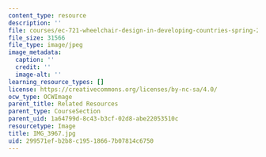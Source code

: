 ```yaml
---
content_type: resource
description: ''
file: courses/ec-721-wheelchair-design-in-developing-countries-spring-2009/299571efb2b8c19518667b07814c6750_IMG_3967.jpg
file_size: 31566
file_type: image/jpeg
image_metadata:
  caption: ''
  credit: ''
  image-alt: ''
learning_resource_types: []
license: https://creativecommons.org/licenses/by-nc-sa/4.0/
ocw_type: OCWImage
parent_title: Related Resources
parent_type: CourseSection
parent_uid: 1a64799d-8c43-b3cf-02d8-abe22053510c
resourcetype: Image
title: IMG_3967.jpg
uid: 299571ef-b2b8-c195-1866-7b07814c6750
---
```

